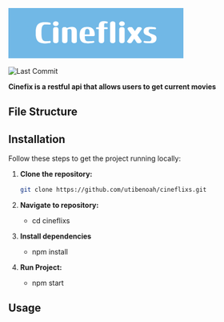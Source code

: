 ![Alt Text](./assets/Cineflixs.png)

![Last Commit](https://img.shields.io/github/last-commit/utibenoah/cineflixs)


 **Cinefix is a restful api that allows users to get current movies**


## File Structure

## Installation
Follow these steps to get the project running locally:

1. **Clone the repository:**

    ```bash
    git clone https://github.com/utibenoah/cineflixs.git

2. **Navigate to repository:**
    - cd cineflixs
3.  **Install dependencies** 
    - npm install
4.  **Run Project:**
    - npm start

## Usage